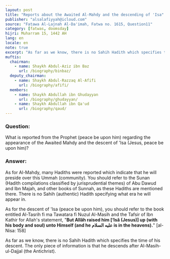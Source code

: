 ```yaml
---
layout: post
title: "Reports about the Awaited Al-Mahdy and the descending of 'Isa"
publisher: "alsalafiyyah@icloud.com"
source: "Fatawa Al-Lajnah Al-Da'imah, Fatwa no. 1615, Question11"
category: [fatwas, doomsday]
hijri: Muharram 15, 1442 AH
lang: en
locale: en
note: true 
excerpt: "As far as we know, there is no Sahih Hadith which specifies the time of his descent. The only piece of information is that he descends after Al-Masih-ul-Dajjal or the Antichrist."
muftis:
  chairman: 
    - name: Shaykh Abdul-Aziz ibn Baz
      url: /biography/binbaz/
  deputy_chairman:
    - name: Shaykh Abdul-Razzaq Al-Afifi
      url: /biography/afifi/
  members: 
    - name: Shaykh Abdullah ibn Ghudayyan
      url: /biography/ghudayyan/
    - name: Shaykh Abdullah ibn Qa'ud
      url: /biography/qaud/
---
```


### Question: 

What is reported from the Prophet (peace be upon him) regarding the appearance of the Awaited Mahdy and the descent of 'Isa (Jesus, peace be upon him)? 

### Answer:

As for Al-Mahdy, many Hadiths were reported which indicate that he will preside over this Ummah (community). You should refer to the Sunan (Hadith compilations classified by jurisprudential themes) of Abu Dawud and Ibn Majah, and other books of Sunnah, as these Hadiths are mentioned there. There is no Sahih (authentic) Hadith specifying what era he will appear in. 

As for the descent of 'Isa (peace be upon him), you should refer to the book entitled Al-Tasrih fi ma Tawatara fi Nuzul Al-Masih and the Tafsir of Ibn Kathir for Allah's statement, "**But Allâh raised him [‘Isâ (Jesus)] up (with his body and soul) unto Himself (and he عليه السلام is in the heavens).**" [al-Nisa: 158] 

As far as we know, there is no Sahih Hadith which specifies the time of his descent. The only piece of information is that he descends after Al-Masih-ul-Dajjal (the Antichrist).
